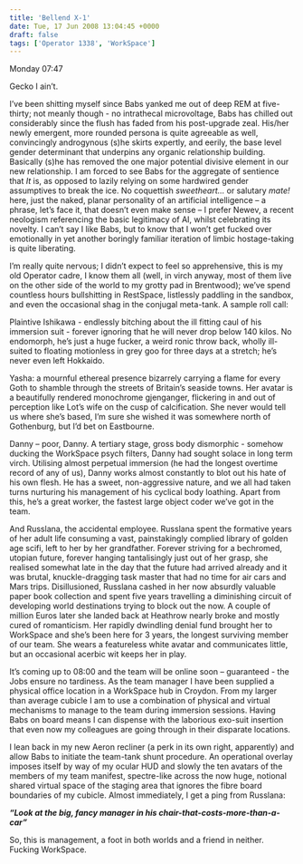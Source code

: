 ```yaml
---
title: 'Bellend X-1'
date: Tue, 17 Jun 2008 13:04:45 +0000
draft: false
tags: ['Operator 1338', 'WorkSpace']
---
```


Monday 07:47

Gecko I ain’t.

I’ve been shitting myself since Babs yanked me out of deep REM at five-thirty; not meanly though - no intrathecal microvoltage, Babs has chilled out considerably since the flush has faded from his post-upgrade zeal. His/her newly emergent, more rounded persona is quite agreeable as well, convincingly androgynous (s)he skirts expertly, and eerily, the base level gender determinant that underpins any organic relationship building. Basically (s)he has removed the one major potential divisive element in our new relationship. I am forced to see Babs for the aggregate of sentience that _It_ is, as opposed to lazily relying on some hardwired gender assumptives to break the ice. No coquettish _sweetheart…_ or salutary _mate!_ here, just the naked, planar personality of an artificial intelligence – a phrase, let’s face it, that doesn’t even make sense – I prefer Newev, a recent neologism referencing the basic legitimacy of AI, whilst celebrating its novelty. I can’t say I like Babs, but to know that I won’t get fucked over emotionally in yet another boringly familiar iteration of limbic hostage-taking is quite liberating.

I’m really quite nervous; I didn’t expect to feel so apprehensive, this is my old Operator cadre, I know them all (well, in virch anyway, most of them live on the other side of the world to my grotty pad in Brentwood); we’ve spend countless hours bullshitting in RestSpace, listlessly paddling in the sandbox, and even the occasional shag in the conjugal meta-tank. A sample roll call:

Plaintive Ishikawa - endlessly bitching about the ill fitting caul of his immersion suit - forever ignoring that he will never drop below 140 kilos. No endomorph, he’s just a huge fucker, a weird ronic throw back, wholly ill-suited to floating motionless in grey goo for three days at a stretch; he’s never even left Hokkaido.

Yasha: a mournful ethereal presence bizarrely carrying a flame for every Goth to shamble through the streets of Britain’s seaside towns. Her avatar is a beautifully rendered monochrome gjenganger, flickering in and out of perception like Lot’s wife on the cusp of calcification.  She never would tell us where she’s based, I’m sure she wished it was somewhere north of Gothenburg, but I’d bet on Eastbourne.

Danny – poor, Danny. A tertiary stage, gross body dismorphic - somehow ducking the WorkSpace psych filters, Danny had sought solace in long term virch. Utilising almost perpetual immersion (he had the longest overtime record of any of us), Danny works almost constantly to blot out his hate of his own flesh. He has a sweet, non-aggressive nature, and we all had taken turns nurturing his management of his cyclical body loathing. Apart from this, he’s a great worker, the fastest large object coder we’ve got in the team.

And Russlana, the accidental employee. Russlana spent the formative years of her adult life consuming a vast, painstakingly complied library of golden age scifi, left to her by her grandfather. Forever striving for a bechromed, utopian future, forever hanging tantalisingly just out of her grasp, she realised somewhat late in the day that the future had arrived already and it was brutal, knuckle-dragging task master that had no time for air cars and Mars trips. Disillusioned, Russlana cashed in her now absurdly valuable paper book collection and spent five years travelling a diminishing circuit of developing world destinations trying to block out the now. A couple of million Euros later she landed back at Heathrow nearly broke and mostly cured of romanticism. Her rapidly dwindling denial fund brought her to WorkSpace and she’s been here for 3 years, the longest surviving member of our team. She wears a featureless white avatar and communicates little, but an occasional acerbic wit keeps her in play.

It’s coming up to 08:00 and the team will be online soon – guaranteed - the Jobs ensure no tardiness. As the team manager I have been supplied a physical office location in a WorkSpace hub in Croydon. From my larger than average cubicle I am to use a combination of physical and virtual mechanisms to manage to the team during immersion sessions. Having Babs on board means I can dispense with the laborious exo-suit insertion that even now my colleagues are going through in their disparate locations.

I lean back in my new Aeron recliner (a perk in its own right, apparently) and allow Babs to initiate the team-tank shunt procedure. An operational overlay imposes itself by way of my ocular HUD and slowly the ten avatars of the members of my team manifest, spectre-like across the now huge, notional shared virtual space of the staging area that ignores the fibre board boundaries of my cubicle. Almost immediately, I get a ping from Russlana:

**_“Look at the big, fancy manager in his chair-that-costs-more-than-a-car”_**

So, this is management, a foot in both worlds and a friend in neither. Fucking WorkSpace.